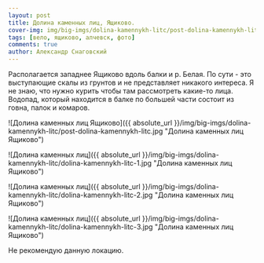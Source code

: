 ```yaml
---
layout: post
title: Долина каменных лиц, Ящиково.
cover-img: img/big-imgs/dolina-kamennykh-litc/post-dolina-kamennykh-litc.jpg
tags: [вело, ящиково, алчевск, фото]
comments: true
author: Александр Снаговский
---
```


  Располагается западнее Ящиково вдоль балки и р. Белая. По сути - это выступающие скалы из грунтов и не представляет никакого интереса. Я не знаю, что нужно курить чтобы там рассмотреть какие-то лица. Водопад, который находится в балке по большей части состоит из говна, палок и комаров.

![Долина каменных лиц Ящиково]({{ absolute_url }}/img/big-imgs/dolina-kamennykh-litc/post-dolina-kamennykh-litc.jpg "Долина каменных лиц Ящиково")

![Долина каменных лиц]({{ absolute_url }}/img/big-imgs/dolina-kamennykh-litc/dolina-kamennykh-litc-1.jpg "Долина каменных лиц Ящиково")

![Долина каменных лиц]({{ absolute_url }}/img/big-imgs/dolina-kamennykh-litc/dolina-kamennykh-litc-2.jpg "Долина каменных лиц Ящиково")

![Долина каменных лиц]({{ absolute_url }}/img/big-imgs/dolina-kamennykh-litc/dolina-kamennykh-litc-3.jpg "Долина каменных лиц Ящиково")

Не рекомендую данную локацию. 
